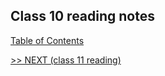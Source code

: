 ## Class 10 reading notes

[Table of Contents](https://wondwosentsige.github.io/code-201-reading-notes/Home)


























[>> NEXT (class 11 reading)](https://wondwosentsige.github.io/code-201-reading-notes/class-11)


